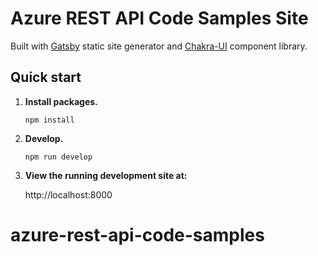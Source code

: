 # Azure REST API Code Samples Site

Built with [Gatsby](https://www.gatsbyjs.com/) static site generator and [Chakra-UI](https://chakra-ui.com/) component library.

## Quick start

1.  **Install packages.**

    ```shell
    npm install
    ```

2.  **Develop.**

    ```shell
    npm run develop
    ```

3.  **View the running development site at:**

    http://localhost:8000
# azure-rest-api-code-samples
